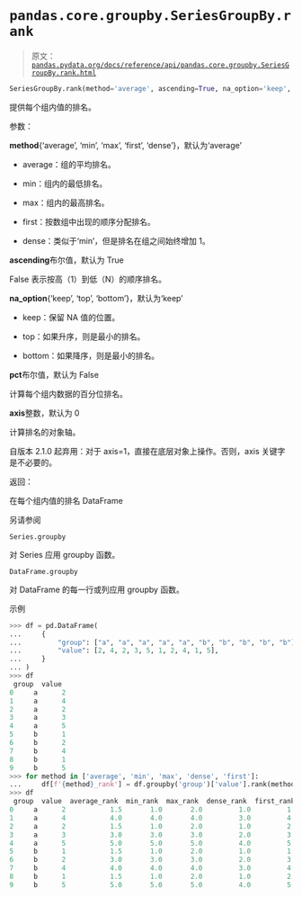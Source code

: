 # `pandas.core.groupby.SeriesGroupBy.rank`

> 原文：[`pandas.pydata.org/docs/reference/api/pandas.core.groupby.SeriesGroupBy.rank.html`](https://pandas.pydata.org/docs/reference/api/pandas.core.groupby.SeriesGroupBy.rank.html)

```py
SeriesGroupBy.rank(method='average', ascending=True, na_option='keep', pct=False, axis=_NoDefault.no_default)
```

提供每个组内值的排名。

参数：

**method**{‘average’, ‘min’, ‘max’, ‘first’, ‘dense’}，默认为‘average’

+   average：组的平均排名。

+   min：组内的最低排名。

+   max：组内的最高排名。

+   first：按数组中出现的顺序分配排名。

+   dense：类似于‘min’，但是排名在组之间始终增加 1。

**ascending**布尔值，默认为 True

False 表示按高（1）到低（N）的顺序排名。

**na_option**{‘keep’, ‘top’, ‘bottom’}，默认为‘keep’

+   keep：保留 NA 值的位置。

+   top：如果升序，则是最小的排名。

+   bottom：如果降序，则是最小的排名。

**pct**布尔值，默认为 False

计算每个组内数据的百分位排名。

**axis**整数，默认为 0

计算排名的对象轴。

自版本 2.1.0 起弃用：对于 axis=1，直接在底层对象上操作。否则，axis 关键字是不必要的。

返回：

在每个组内值的排名 DataFrame

另请参阅

`Series.groupby`

对 Series 应用 groupby 函数。

`DataFrame.groupby`

对 DataFrame 的每一行或列应用 groupby 函数。

示例

```py
>>> df = pd.DataFrame(
...     {
...         "group": ["a", "a", "a", "a", "a", "b", "b", "b", "b", "b"],
...         "value": [2, 4, 2, 3, 5, 1, 2, 4, 1, 5],
...     }
... )
>>> df
 group  value
0     a      2
1     a      4
2     a      2
3     a      3
4     a      5
5     b      1
6     b      2
7     b      4
8     b      1
9     b      5
>>> for method in ['average', 'min', 'max', 'dense', 'first']:
...     df[f'{method}_rank'] = df.groupby('group')['value'].rank(method)
>>> df
 group  value  average_rank  min_rank  max_rank  dense_rank  first_rank
0     a      2           1.5       1.0       2.0         1.0         1.0
1     a      4           4.0       4.0       4.0         3.0         4.0
2     a      2           1.5       1.0       2.0         1.0         2.0
3     a      3           3.0       3.0       3.0         2.0         3.0
4     a      5           5.0       5.0       5.0         4.0         5.0
5     b      1           1.5       1.0       2.0         1.0         1.0
6     b      2           3.0       3.0       3.0         2.0         3.0
7     b      4           4.0       4.0       4.0         3.0         4.0
8     b      1           1.5       1.0       2.0         1.0         2.0
9     b      5           5.0       5.0       5.0         4.0         5.0 
```
